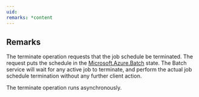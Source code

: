 ```yaml
---
uid: 
remarks: *content
---
```

## Remarks  
 The terminate operation requests that the job schedule be terminated.  The request puts the schedule in the [Microsoft.Azure.Batch](assetId:///N:Microsoft.Azure.Batch?qualifyHint=False&autoUpgrade=True) state.             The Batch service will wait for any active job to terminate, and perform the actual job schedule termination without any further client action.  
  
 The terminate operation runs asynchronously.